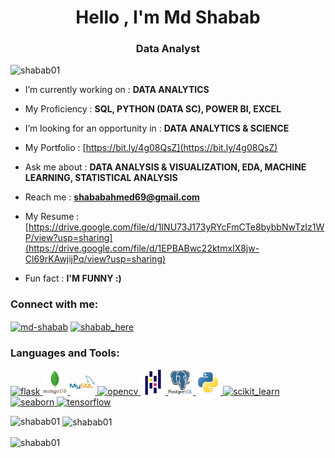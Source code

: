 <h1 align="center">Hello , I'm Md Shabab</h1>
<h3 align="center">Data Analyst</h3>

<p align="left"> <img src="https://komarev.com/ghpvc/?username=shabab01&label=Profile%20views&color=0e75b6&style=flat" alt="shabab01" /> </p>

- I’m currently working on : **DATA ANALYTICS**

- My Proficiency : **SQL, PYTHON (DATA SC), POWER BI, EXCEL**

- I’m looking for an opportunity in : **DATA ANALYTICS & SCIENCE**

- My Portfolio : [https://bit.ly/4g08QsZ](https://bit.ly/4g08QsZ)

- Ask me about : **DATA ANALYSIS & VISUALIZATION, EDA, MACHINE LEARNING, STATISTICAL ANALYSIS**

- Reach me : **shababahmed69@gmail.com**

- My Resume : [https://drive.google.com/file/d/1INU73J173yRYcFmCTe8bybbNwTzIz1WP/view?usp=sharing](https://drive.google.com/file/d/1EPBABwc22ktmxIX8jw-Cl69rKAwjijPq/view?usp=sharing)
- Fun fact : **I'M FUNNY  :)**

<h3 align="left">Connect with me:</h3>
<p align="left">
<a href="https://linkedin.com/in/md-shabab" target="blank"><img align="center" src="https://raw.githubusercontent.com/rahuldkjain/github-profile-readme-generator/master/src/images/icons/Social/linked-in-alt.svg" alt="md-shabab" height="30" width="40" /></a>
<a href="https://instagram.com/_shabab_here_" target="blank"><img align="center" src="https://raw.githubusercontent.com/rahuldkjain/github-profile-readme-generator/master/src/images/icons/Social/instagram.svg" alt="shabab_here" height="30" width="40" /></a>
</p>

<h3 align="left">Languages and Tools:</h3>
<p align="left"> <a href="https://flask.palletsprojects.com/" target="_blank" rel="noreferrer"> <img src="https://www.vectorlogo.zone/logos/pocoo_flask/pocoo_flask-icon.svg" alt="flask" width="40" height="40"/> </a> <a href="https://www.mongodb.com/" target="_blank" rel="noreferrer"> <img src="https://raw.githubusercontent.com/devicons/devicon/master/icons/mongodb/mongodb-original-wordmark.svg" alt="mongodb" width="40" height="40"/> </a> <a href="https://www.mysql.com/" target="_blank" rel="noreferrer"> <img src="https://raw.githubusercontent.com/devicons/devicon/master/icons/mysql/mysql-original-wordmark.svg" alt="mysql" width="40" height="40"/> </a> <a href="https://opencv.org/" target="_blank" rel="noreferrer"> <img src="https://www.vectorlogo.zone/logos/opencv/opencv-icon.svg" alt="opencv" width="40" height="40"/> </a> <a href="https://pandas.pydata.org/" target="_blank" rel="noreferrer"> <img src="https://raw.githubusercontent.com/devicons/devicon/2ae2a900d2f041da66e950e4d48052658d850630/icons/pandas/pandas-original.svg" alt="pandas" width="40" height="40"/> </a> <a href="https://www.postgresql.org" target="_blank" rel="noreferrer"> <img src="https://raw.githubusercontent.com/devicons/devicon/master/icons/postgresql/postgresql-original-wordmark.svg" alt="postgresql" width="40" height="40"/> </a> <a href="https://www.python.org" target="_blank" rel="noreferrer"> <img src="https://raw.githubusercontent.com/devicons/devicon/master/icons/python/python-original.svg" alt="python" width="40" height="40"/> </a> <a href="https://scikit-learn.org/" target="_blank" rel="noreferrer"> <img src="https://upload.wikimedia.org/wikipedia/commons/0/05/Scikit_learn_logo_small.svg" alt="scikit_learn" width="40" height="40"/> </a> <a href="https://seaborn.pydata.org/" target="_blank" rel="noreferrer"> <img src="https://seaborn.pydata.org/_images/logo-mark-lightbg.svg" alt="seaborn" width="40" height="40"/> </a> <a href="https://www.tensorflow.org" target="_blank" rel="noreferrer"> <img src="https://www.vectorlogo.zone/logos/tensorflow/tensorflow-icon.svg" alt="tensorflow" width="40" height="40"/> </a> </p>

<p><img align="left" src="https://github-readme-stats.vercel.app/api/top-langs?username=shabab01&show_icons=true&locale=en&layout=compact" alt="shabab01" /></p>

<p>&nbsp;<img align="center" src="https://github-readme-stats.vercel.app/api?username=shabab01&show_icons=true&locale=en" alt="shabab01" /></p>

<p><img align="center" src="https://github-readme-streak-stats.herokuapp.com/?user=shabab01&" alt="shabab01" /></p>
